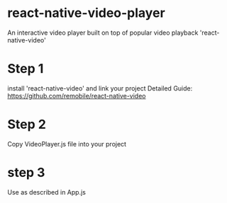 # react-native-video-player

An interactive video player built on top of popular video playback 'react-native-video'

# Step 1
install 'react-native-video' and link your project
Detailed Guide: https://github.com/remobile/react-native-video

# Step 2
Copy VideoPlayer.js file into your project

# step 3
Use as described in App.js
